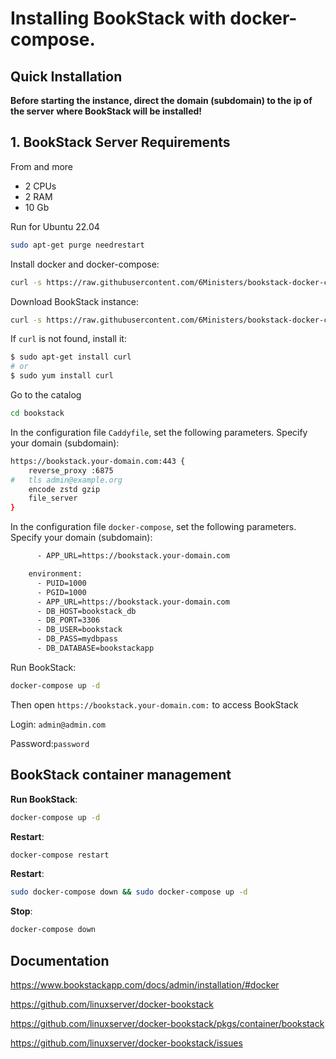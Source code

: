 # Installing BookStack with docker-compose.

## Quick Installation

**Before starting the instance, direct the domain (subdomain) to the ip of the server where BookStack will be installed!**

## 1. BookStack Server Requirements
From and more
- 2 CPUs
- 2 RAM 
- 10 Gb 

Run for Ubuntu 22.04

``` bash
sudo apt-get purge needrestart
```

Install docker and docker-compose:

``` bash
curl -s https://raw.githubusercontent.com/6Ministers/bookstack-docker-compose-for-business-books/master/setup.sh | sudo bash -s
```

Download BookStack instance:

``` bash
curl -s https://raw.githubusercontent.com/6Ministers/bookstack-docker-compose-for-business-books/master/download.sh | sudo bash -s bookstack
```

If `curl` is not found, install it:

``` bash
$ sudo apt-get install curl
# or
$ sudo yum install curl
```

Go to the catalog

``` bash
cd bookstack
```


In the configuration file `Caddyfile`, set the following parameters. Specify your domain (subdomain):

``` bash
https://bookstack.your-domain.com:443 {
    reverse_proxy :6875
#	tls admin@example.org
	encode zstd gzip
	file_server	
}
```

In the configuration file `docker-compose`, set the following parameters. Specify your domain (subdomain):

``` bash
      - APP_URL=https://bookstack.your-domain.com
```

``` bash
    environment:
      - PUID=1000
      - PGID=1000
      - APP_URL=https://bookstack.your-domain.com
      - DB_HOST=bookstack_db
      - DB_PORT=3306
      - DB_USER=bookstack
      - DB_PASS=mydbpass
      - DB_DATABASE=bookstackapp
```

Run BookStack:
``` bash
docker-compose up -d
```
Then open `https://bookstack.your-domain.com:` to access BookStack


Login: `admin@admin.com`

Password:`password`


## BookStack container management

**Run BookStack**:

``` bash
docker-compose up -d
```

**Restart**:

``` bash
docker-compose restart
```

**Restart**:

``` bash
sudo docker-compose down && sudo docker-compose up -d
```

**Stop**:

``` bash
docker-compose down
```

## Documentation

https://www.bookstackapp.com/docs/admin/installation/#docker

https://github.com/linuxserver/docker-bookstack

https://github.com/linuxserver/docker-bookstack/pkgs/container/bookstack

https://github.com/linuxserver/docker-bookstack/issues


